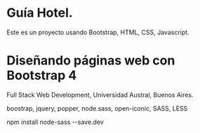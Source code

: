 # Guía Hotel.

Este es un proyecto usando Bootstrap, HTML, CSS, Javascript.

# Diseñando páginas web con Bootstrap 4

Full Stack Web Development, Universidad Austral, Buenos Aires.

boostrap, jquery, popper, node.sass, open-iconic, SASS, LESS

npm install node-sass --save.dev
